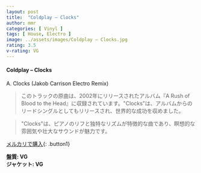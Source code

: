 ```yaml
---
layout: post
title:  "Coldplay – Clocks"
author: mmr
categories: [ Vinyl ]
tags: [ House, Electro ]
image: ../assets/images/Coldplay – Clocks.jpg
rating: 3.5
v-rating: VG
---
```


#### Coldplay – Clocks

A. Clocks (Jakob Carrison Electro Remix)

> このトラックの原曲は、2002年にリリースされたアルバム『A Rush of Blood to the Head』に収録されています。"Clocks"は、アルバムからのリードシングルとしてもリリースされ、世界的な成功を収めました。

> "Clocks"は、ピアノのリフと独特なリズムが特徴的な曲であり、瞑想的な雰囲気や壮大なサウンドが魅力です。


[メルカリで購入](https://jp.mercari.com/item/m45212537179){: .button1}

<div class="mt-4 mb-4 d-flex align-items-center">
<strong class="mr-1">盤質: VG</strong>
</div>
<div class="mt-4 mb-4 d-flex align-items-center">
<strong class="mr-1">ジャケット: VG</strong>
</div>

